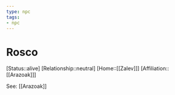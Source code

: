 ```yaml
---
type: npc
tags: 
- npc
---
```


# Rosco
[Status::alive]
[Relationship::neutral]
[Home::[[Zalev]]]
[Affiliation::[[Arazoak]]]

See: [[Arazoak]]
